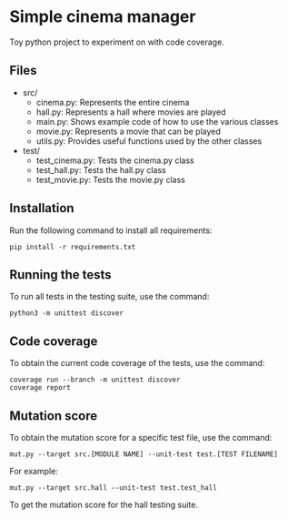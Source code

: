 # Simple cinema manager

Toy python project to experiment on with code coverage.

## Files

- src/
  - cinema.py: Represents the entire cinema
  - hall.py: Represents a hall where movies are played
  - main.py: Shows example code of how to use the various classes
  - movie.py: Represents a movie that can be played
  - utils.py: Provides useful functions used by the other classes
- test/
  - test_cinema.py: Tests the cinema.py class
  - test_hall.py: Tests the hall.py class
  - test_movie.py: Tests the movie.py class

## Installation

Run the following command to install all requirements:
```
pip install -r requirements.txt
```

## Running the tests

To run all tests in the testing suite, use the command:

```
python3 -m unittest discover
```

## Code coverage

To obtain the current code coverage of the tests, use the command:

```
coverage run --branch -m unittest discover
coverage report
```

## Mutation score

To obtain the mutation score for a specific test file, use the command:

```
mut.py --target src.[MODULE NAME] --unit-test test.[TEST FILENAME]
```

For example:
```
mut.py --target src.hall --unit-test test.test_hall
```

To get the mutation score for the hall testing suite.
